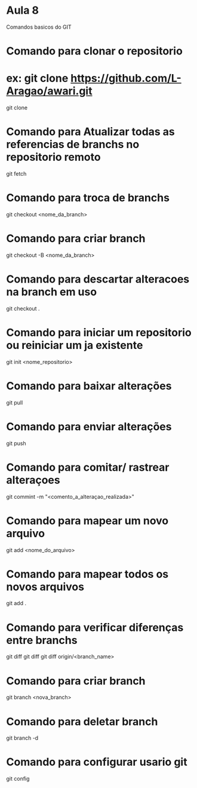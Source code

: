 # Aula 8
Comandos basicos do GIT

# Comando para clonar o repositorio
# ex: git clone https://github.com/L-Aragao/awari.git
git clone <repositorio>

# Comando para Atualizar todas as referencias de branchs no repositorio remoto
git fetch

# Comando para troca de branchs
git checkout <nome_da_branch>

# Comando para criar branch
git checkout -B <nome_da_branch>

# Comando para descartar alteracoes na branch em uso
git checkout .

# Comando para iniciar um repositorio  ou reiniciar um ja existente
git init <nome_repositorio>

# Comando para baixar alterações
git pull

# Comando para enviar alterações
git push

# Comando para comitar/ rastrear alteraçoes
git commint -m "<comento_a_alteraçao_realizada>"

# Comando para mapear um novo arquivo
git add <nome_do_arquivo>

# Comando para mapear todos os novos arquivos
git add .

# Comando para verificar diferenças entre branchs
git diff
git diff <branch1> <branch2>
git diff origin/<branch_name>

# Comando para criar branch
git branch <nova_branch>

# Comando para deletar branch
git branch -d <branch>

# Comando para configurar usario git
git config 